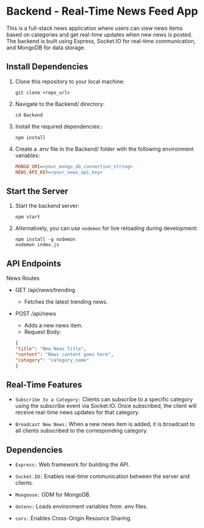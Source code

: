 # Backend - Real-Time News Feed App

This is a full-stack news application where users can view news items based on categories and get real-time updates when new news is posted. The backend is built using Express, Socket.IO for real-time communication, and MongoDB for data storage.


## Install Dependencies

1. Clone this repository to your local machine:
   ```
   git clone <repo_url>
   ```

2. Navigate to the Backend/ directory:
    ```
    cd Backend
    ```

3. Install the required dependencies::
    ```
    npm install
    ```

4. Create a .env file in the Backend/ folder with the following environment variables:
    ```ini
    MONGO_URI=<your_mongo_db_connection_string>
    NEWS_API_KEY=<your_news_api_key>
    ```

## Start the Server

1. Start the backend server:
    ```
    npm start
    ```

2. Alternatively, you can use `nodemon` for live reloading during development:
    ```
    npm install -g nodemon
    nodemon index.js
    ```

## API Endpoints

 News Routes

- GET /api/news/trending
    - Fetches the latest trending news.

- POST /api/news
    - Adds a new news item.
    - Request Body: 
    ```json
    {
    "title": "New News Title",
    "content": "News content goes here",
    "category": "category_name"
    }
    ```

## Real-Time Features

- `Subscribe to a Category:` Clients can subscribe to a specific category using the subscribe event via Socket.IO. Once subscribed, the client will receive real-time news updates for that category.

- `Broadcast New News:` When a new news item is added, it is broadcast to all clients subscribed to the corresponding category.

## Dependencies
- `Express:` Web framework for building the API.

- `Socket.IO:` Enables real-time communication between the server and clients.

- `Mongoose:` ODM for MongoDB.

- `dotenv:` Loads environment variables from .env files.

- `cors:` Enables Cross-Origin Resource Sharing.

